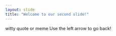 ```yaml
---
layout: slide
title: "Welcome to our second slide!"
---
```

witty quote or meme
Use the left arrow to go back!
